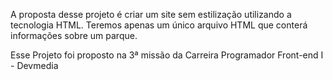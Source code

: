 A proposta desse projeto é criar um site sem estilização utilizando a tecnologia HTML. Teremos apenas um único arquivo HTML que conterá informações sobre um parque.

Esse Projeto foi proposto na 3ª missão da Carreira Programador Front-end I - Devmedia
